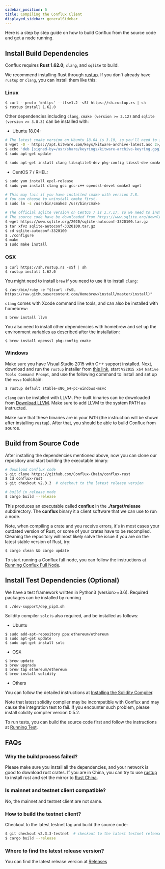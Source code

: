 ```yaml
---
sidebar_position: 5
title: Compiling the Conflux Client
displayed_sidebar: generalSidebar
---
```


Here is a step by step guide on how to build Conflux from the source code and get a node running.

## Install Build Dependencies

Conflux requires **Rust 1.62.0**, `clang`, and `sqlite` to build.

We recommend installing Rust through [rustup](https://rustup.rs/). If you don't already have `rustup` or `clang`, you can install them like this:

### Linux

```
$ curl --proto '=https' --tlsv1.2 -sSf https://sh.rustup.rs | sh
$ rustup install 1.62.0
```

Other dependencies including `clang`, `cmake (version >= 3.12)` and `sqlite (version >= 3.8.3)` can be installed with:

- Ubuntu 18.04:

```bash
# The latest cmake version on Ubuntu 18.04 is 3.10, so you'll need to install it from the Kitware repository.
$ wget -O - https://apt.kitware.com/keys/kitware-archive-latest.asc 2>/dev/null | gpg --dearmor - | sudo tee /usr/share/keyrings/kitware-archive-keyring.gpg >/dev/null
$ echo 'deb [signed-by=/usr/share/keyrings/kitware-archive-keyring.gpg] https://apt.kitware.com/ubuntu/ bionic main' | sudo tee /etc/apt/sources.list.d/kitware.list >/dev/null
$ sudo apt-get update

$ sudo apt-get install clang libsqlite3-dev pkg-config libssl-dev cmake
```

- CentOS 7 / RHEL:

```bash
$ sudo yum install epel-release
$ sudo yum install clang gcc gcc-c++ openssl-devel cmake3 wget

# This may fail if you have installed cmake with version 2.8.
# You can choose to uninstall cmake first.
$ sudo ln -s /usr/bin/cmake3 /usr/bin/cmake

# The official sqlite version on CentOS 7 is 3.7.17, so we need to install the latest version from the source code.
# The source code have be downloaded from https://www.sqlite.org/download.html
$ wget https://www.sqlite.org/2020/sqlite-autoconf-3320100.tar.gz
$ tar xfvz sqlite-autoconf-3320100.tar.gz
$ cd sqlite-autoconf-3320100
$ ./configure
$ make
$ sudo make install
```

### OSX

```
$ curl https://sh.rustup.rs -sSf | sh
$ rustup install 1.62.0
```

You might need to install `brew` if you need to use it to install `clang`:

```
$ /usr/bin/ruby -e "$(curl -fsSL https://raw.githubusercontent.com/Homebrew/install/master/install)"
```

`clang` comes with Xcode command line tools, and can also be installed with homebrew:

```
$ brew install llvm
```

You also need to install other dependencies with homebrew and set up the environment variables as described after the installation:

```
$ brew install openssl pkg-config cmake
```

### Windows

Make sure you have Visual Studio 2015 with C++ support installed. Next, download and run the `rustup` installer from [this link](https://static.rust-lang.org/rustup/dist/x86_64-pc-windows-msvc/rustup-init.exe), start `VS2015 x64 Native Tools Command Prompt`, and use the following command to install and set up the `msvc` toolchain:

```
$ rustup default stable-x86_64-pc-windows-msvc
```

`clang` can be installed with LLVM. Pre-built binaries can be downloaded from [Download LLVM](https://releases.llvm.org/download.html#8.0.0). Make sure to add LLVM to the system PATH as instructed.

Make sure that these binaries are in your `PATH` (the instruction will be shown after installing `rustup`). After that, you should be able to build Conflux from source.

## Build from Source Code

After installing the dependencies mentioned above, now you can clone our repository and start building the executable binary:

```bash
# download Conflux code
$ git clone https://github.com/Conflux-Chain/conflux-rust
$ cd conflux-rust
$ git checkout v2.3.3  # checkout to the latest release version

# build in release mode
$ cargo build --release
```

This produces an executable called **conflux** in the **./target/release** subdirectory. The **conflux** binary it a client software that we can use to run a node.

Note, when compiling a crate and you receive errors, it's in most cases your outdated version of Rust, or some of your crates have to be recompiled. Cleaning the repository will most likely solve the issue if you are on the latest stable version of Rust, try:

```
$ cargo clean && cargo update
```

To start running a Conflux full node, you can follow the instructions at [Running Conflux Full Node](./running-full-node.md).

## Install Test Dependencies (Optional)

We have a test framework written in Python3 (version>=3.6). Required packages can be installed by running

```
$ ./dev-support/dep_pip3.sh
```

Solidity compiler `solc` is also required, and be installed as follows:

- Ubuntu

```
$ sudo add-apt-repository ppa:ethereum/ethereum
$ sudo apt-get update
$ sudo apt-get install solc
```

- OSX

```
$ brew update
$ brew upgrade
$ brew tap ethereum/ethereum
$ brew install solidity
```

- Others

You can follow the detailed instructions at [Installing the Solidity Compiler](https://docs.soliditylang.org/en/v0.5.7/installing-solidity.html#binary-packages).

Note that latest solidity compiler may be incompatible with Conflux and may cause the integration test to fail. If you encounter such problem, please install solidity compiler version 0.5.2.

To run tests, you can build the source code first and follow the instructions at [Running Test](./running-full-node.md#running-test).

## FAQs

### Why the build process failed?

Please make sure you install all the dependencies, and your network is good to download rust crates. If you are in China, you can try to use [rustup](https://rustup.rs/) to install rust and set the mirror to [Rust China](https://mirrors.tuna.tsinghua.edu.cn/help/rustup/).

### Is mainnet and testnet client compatible?

No, the mainnet and testnet client are not same.

### How to build the testnet client?

Checkout to the latest testnet tag and build the source code:

```bash
$ git checkout v2.3.3-testnet  # checkout to the latest testnet release version
$ cargo build --release
```

### Where to find the latest release version?

You can find the latest release version at [Releases](https://github.com/Conflux-Chain/conflux-rust/releases)